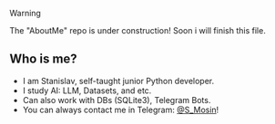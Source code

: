 > [!WARNING]
> The "AboutMe" repo is under construction! Soon i will finish this file.

## Who is me?
- I am Stanislav, self-taught junior Python developer.
- I study AI: LLM, Datasets, and etc.
- Can also work with DBs (SQLite3), Telegram Bots.
- You can always contact me in Telegram: [@S_Mosin](t.me/S_Mosin)!